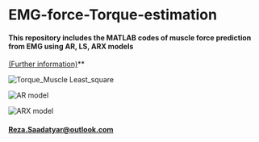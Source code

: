 # EMG-force-Torque-estimation

#### This repository includes the MATLAB codes of muscle force prediction from EMG using AR, LS, ARX models

[(Further information)](https://github.com/RezaSaadatyar/Time-Series-Forecasting)**

![Torque_Muscle   Least_square](https://user-images.githubusercontent.com/96347878/160926862-51b30668-daae-4ecf-9dc3-75f2067f0ad7.jpg)

![AR model](https://user-images.githubusercontent.com/96347878/160926874-eb9f93eb-6d39-4b75-beaf-f32b27fadd5f.png)

![ARX model](https://user-images.githubusercontent.com/96347878/160926884-60071567-b965-4bd7-a3e9-15b9c36fc533.png)

#### Reza.Saadatyar@outlook.com
